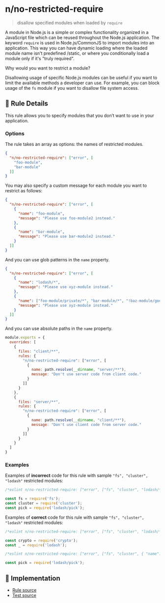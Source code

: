# n/no-restricted-require
> disallow specified modules when loaded by `require`

A module in Node.js is a simple or complex functionality organized in a JavaScript file which can be reused throughout the Node.js
application. The keyword `require` is used in Node.js/CommonJS to import modules into an application. This way you can have dynamic loading where the loaded module name isn't predefined /static, or where you conditionally load a module only if it's "truly required".

Why would you want to restrict a module?

Disallowing usage of specific Node.js modules can be useful if you want to limit the available methods a developer can use. For example, you can block usage of the `fs` module if you want to disallow file system access.

## 📖 Rule Details

This rule allows you to specify modules that you don’t want to use in your application.

### Options

The rule takes an array as options: the names of restricted modules.

```json
{
  "n/no-restricted-require": ["error", [
    "foo-module",
    "bar-module"
  ]]
}
```

You may also specify a custom message for each module you want to restrict as follows:

```json
{
  "n/no-restricted-require": ["error", [
    {
      "name": "foo-module",
      "message": "Please use foo-module2 instead."
    },
    {
      "name": "bar-module",
      "message": "Please use bar-module2 instead."
    }
  ]]
}
```

And you can use glob patterns in the `name` property.

```json
{
  "n/no-restricted-require": ["error", [
    {
      "name": "lodash/*",
      "message": "Please use xyz-module instead."
    },
    {
      "name": ["foo-module/private/*", "bar-module/*", "!baz-module/good"],
      "message": "Please use xyz-module instead."
    }
  ]]
}
```

And you can use absolute paths in the `name` property.

```js
module.exports = {
  overrides: [
    {
      files: "client/**",
      rules: {
        "n/no-restricted-require": ["error", [
          {
            name: path.resolve(__dirname, "server/**"),
            message: "Don't use server code from client code."
          }
        ]]
      }
    },
    {
      files: "server/**",
      rules: {
        "n/no-restricted-require": ["error", [
          {
            name: path.resolve(__dirname, "client/**"),
            message: "Don't use client code from server code."
          }
        ]]
      }
    }
  ]
}
```

### Examples

Examples of **incorrect** code for this rule with sample `"fs", "cluster", "lodash"` restricted modules:

```js
/*eslint n/no-restricted-require: ["error", ["fs", "cluster", "lodash/*"]]*/

const fs = require('fs');
const cluster = require('cluster');
const pick = require('lodash/pick');
```

Examples of **correct** code for this rule with sample `"fs", "cluster", "lodash"` restricted modules:

```js
/*eslint n/no-restricted-require: ["error", ["fs", "cluster", "lodash/*"]]*/

const crypto = require('crypto');
const _ = require('lodash');
```

```js
/*eslint n/no-restricted-require: ["error", ["fs", "cluster", { "name": ["lodash/*", "!lodash/pick"] }]]*/

const pick = require('lodash/pick');
```

## 🔎 Implementation

- [Rule source](../../lib/rules/no-restricted-require.js)
- [Test source](../../tests/lib/rules/no-restricted-require.js)
